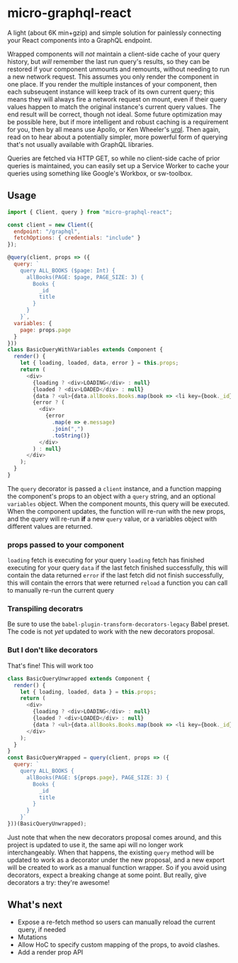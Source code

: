 # micro-graphql-react

A light (about 6K min+gzip) and simple solution for painlessly connecting your React components into a GraphQL endpoint.

Wrapped components will _not_ maintain a client-side cache of your query history, but _will_ remember the last run query's results, so they can be restored if your component unmounts and remounts, without needing to run a new network request. This assumes you only render the component in one place. If you render the multiple instances of your component, then each subseuqent instance will keep track of its own current query; this means they will always fire a network request on mount, even if their query values happen to match the original instance's current query values. The end result will be correct, though not ideal. Some future optimization may be possible here, but if more intelligent and robust caching is a requirement for you, then by all means use Apollo, or Ken Wheeler's [urql](https://www.npmjs.com/package/urql). Then again, read on to hear about a potentially simpler, more powerful form of querying that's not usually available with GraphQL libraries.

Queries are fetched via HTTP GET, so while no client-side cache of prior queries is maintained, you can easily set up a Service Worker to cache your queries using something like Google's Workbox, or sw-toolbox.

## Usage

```javascript
import { Client, query } from "micro-graphql-react";

const client = new Client({
  endpoint: "/graphql",
  fetchOptions: { credentials: "include" }
});

@query(client, props => ({
  query: `
    query ALL_BOOKS ($page: Int) {
      allBooks(PAGE: $page, PAGE_SIZE: 3) {
        Books {
          _id
          title
        }
      }
    }`,
  variables: {
    page: props.page
  }
}))
class BasicQueryWithVariables extends Component {
  render() {
    let { loading, loaded, data, error } = this.props;
    return (
      <div>
        {loading ? <div>LOADING</div> : null}
        {loaded ? <div>LOADED</div> : null}
        {data ? <ul>{data.allBooks.Books.map(book => <li key={book._id}>{book.title}</li>)}</ul> : null}
        {error ? (
          <div>
            {error
              .map(e => e.message)
              .join(",")
              .toString()}
          </div>
        ) : null}
      </div>
    );
  }
}
```

The `query` decorator is passed a `client` instance, and a function mapping the component's props to an object with a `query` string, and an optional `variables` object. When the component mounts, this query will be executed. When the component updates, the function will re-run with the new props, and the query will re-run **if** a new `query` value, or a variables object with different values are returned.

### props passed to your component

`loading` fetch is executing for your query
`loading` fetch has finished executing for your query
`data` if the last fetch finished successfully, this will contain the data returned
`error` if the last fetch did not finish successfully, this will contain the errors that were returned
`reload` a function you can call to manually re-run the current query

### Transpiling decoratrs

Be sure to use the `babel-plugin-transform-decorators-legacy` Babel preset. The code is not _yet_ updated to work with the new decorators proposal.

### But I don't like decorators

That's fine! This will work too

```javascript
class BasicQueryUnwrapped extends Component {
  render() {
    let { loading, loaded, data } = this.props;
    return (
      <div>
        {loading ? <div>LOADING</div> : null}
        {loaded ? <div>LOADED</div> : null}
        {data ? <ul>{data.allBooks.Books.map(book => <li key={book._id}>{book.title}</li>)}</ul> : null}
      </div>
    );
  }
}
const BasicQueryWrapped = query(client, props => ({
  query: `
    query ALL_BOOKS {
      allBooks(PAGE: ${props.page}, PAGE_SIZE: 3) {
        Books {
          _id
          title
        }
      }
    }`
}))(BasicQueryUnwrapped);
```

Just note that when the new decorators proposal comes around, and this project is updated to use it, the same api will no longer work interchangeably. When that happens, the existing `query` method will be updated to work as a decorator under the new proposal, and a new export will be created to work as a manual function wrapper. So if you avoid using decorators, expect a breaking change at some point. But really, give decorators a try: they're awesome!

## What's next

* Expose a re-fetch method so users can manually reload the current query, if needed
* Mutations
* Allow HoC to specify custom mapping of the props, to avoid clashes.
* Add a render prop API
